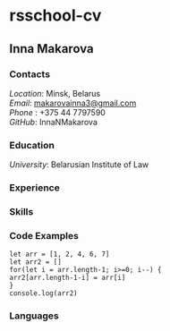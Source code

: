 # rsschool-cv

## **Inna Makarova**

### **Contacts**

_*Location*_: Minsk, Belarus  
_*Email*_: makarovainna3@gmail.com    
_*Phone*_ : +375 44 7797590    
_*GitHub*_\: InnaNMakarova

### **Education**

_*University*_: Belarusian Institute of Law

### **Experience**

### **Skills**

### **Code Examples**

```
let arr = [1, 2, 4, 6, 7]
let arr2 = []
for(let i = arr.length-1; i>=0; i--) {
arr2[arr.length-1-i] = arr[i]
}
console.log(arr2)

```

### **Languages**